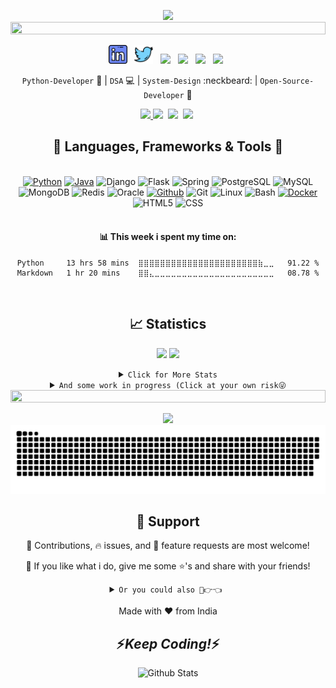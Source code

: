<!--💬GREETINGSTITLE / 🌐WEBSITE: https://github.com/denvercoder1/readme-typing-svg --> 
<p align="center"> <a href="https://github.com/denvercoder1/readme-typing-svg">
<img width="60%" src="https://readme-typing-svg.herokuapp.com?font=Orbitron&size=25&color=BF91F3&background=1A1B27&center=true&vCenter=true&duration=3000&pause=300&lines=<Hello,+There!+👋>;<This+is+Arup+Bhowmick!>;<Nice+to+meet+you!>">
</a></hp>

<!--📏LINE-->
<img src="https://i.imgur.com/dBaSKWF.gif" height="20" width="100%">

<p align='center'>
<a href="https://www.linkedin.com/in/arupbhowmick/"><img height="30" src="https://raw.githubusercontent.com/8bithemant/8bithemant/master/linkedin.png?raw=true"></a>&nbsp;&nbsp;
<a href="https://twitter.com/0xStryK3R"><img height="30" src="https://raw.githubusercontent.com/8bithemant/8bithemant/master/twitter.png?raw=true"></a>&nbsp;&nbsp;
<a href="mailto:arupbhowmick007@email.com"><img height="32" src="https://user-images.githubusercontent.com/29790345/184528214-8f168ffd-5a4c-4d30-8d6b-917568924fbb.png?raw=true"></a>&nbsp;&nbsp;
<a href="https://telegram.me/StryK3R_1"><img height="33" src="https://user-images.githubusercontent.com/29790345/184537214-577d5f57-2557-4fb7-b0ed-f085174dd9c4.png?raw=true"></a>&nbsp;&nbsp;
<!--<a href="https://discordapp.com/users/550744711405502474"><img height="33" src="https://user-images.githubusercontent.com/29790345/184537680-90e29866-4295-4bfc-8808-5e19882c5069.png?raw=true"></a>&nbsp;&nbsp;-->
<a href="https://discordapp.com/users/550744711405502474"><img height="33" src="https://user-images.githubusercontent.com/29790345/184599637-8ba21112-adc2-400a-8931-b071b74fb2a7.png?raw=true"></a>&nbsp;&nbsp;
<!--<a href="https://bit.ly/arup-resume"><img height="33" src="https://user-images.githubusercontent.com/29790345/184598158-0db70aec-4b35-49df-9f91-24b4aaa3fa11.png?raw=true"></a>&nbsp;&nbsp;-->
<a href="https://bit.ly/arup-resume"><img height="33" src="https://user-images.githubusercontent.com/29790345/184600207-42a1a54e-9faa-40c8-b18e-f8230d0c6d7c.png?raw=true"></a>&nbsp;&nbsp;
</p>


<div align="center">

`Python-Developer` 🐍 | `DSA` 💻 | `System-Design` :neckbeard: | `Open-Source-Developer` 🚀
 
<p>
<a href="https://github.com/0xStryK3R/0xStryK3R/actions/workflows/snake-grid-animation.yml"><img src="https://github.com/0xStryK3R/0xStryK3R/actions/workflows/snake-grid-animation.yml/badge.svg">
<a href="https://visitor-badge.glitch.me/#docs"><img src="https://visitor-badge.glitch.me/badge?page_id=0xStryK3R.0xStryK3R&right_color=orange"></a>&nbsp;
<a href="https://wakatime.com/@b77600ce-fa6c-4fd4-8e13-bd0c94578ebc"><img src="https://wakatime.com/badge/user/b77600ce-fa6c-4fd4-8e13-bd0c94578ebc.svg"></a>&nbsp; 
<a href="https://github.com/0xStryK3R/0xStrK3R/commitsR"><img src="https://img.shields.io/github/last-commit/0xStryK3R/0xStryK3R/main?label=Last%20updated&style=flat"></a>&nbsp;
</div>

<h2 align="center">🔨 Languages, Frameworks & Tools 🔨</h2>
<br>
<div align="center">
    <a href="https://github.com/0xStryK3R?tab=repositories&language=python" target="_blank"><img alt="Python" height ="36px" src="https://cdn.jsdelivr.net/gh/devicons/devicon/icons/python/python-original.svg"></a>
    <a href="https://github.com/0xStryK3R?tab=repositories&language=java" target="_blank"><img alt="Java" height ="36px" src="https://cdn.jsdelivr.net/gh/devicons/devicon/icons/java/java-original.svg"></a>
    <img alt="Django" height ="36px" src="https://cdn.jsdelivr.net/gh/devicons/devicon/icons/django/django-plain.svg">
    <img alt="Flask" height ="36px" src="https://cdn.jsdelivr.net/gh/devicons/devicon/icons/flask/flask-original.svg">
    <img alt="Spring" height ="36px" src='https://cdn.jsdelivr.net/gh/devicons/devicon/icons/spring/spring-original.svg'>
    <img alt="PostgreSQL" height ="36px" src="https://cdn.jsdelivr.net/gh/devicons/devicon/icons/postgresql/postgresql-original.svg">
    <img alt="MySQL" height ="36px" src="https://cdn.jsdelivr.net/gh/devicons/devicon/icons/mysql/mysql-original.svg">
    <img alt="MongoDB" height ="36px" src="https://cdn.jsdelivr.net/gh/devicons/devicon/icons/mongodb/mongodb-original.svg">
    <img alt="Redis" height ="36px" src="https://cdn.jsdelivr.net/gh/devicons/devicon/icons/redis/redis-original.svg">
    <img alt="Oracle" height ="36px" src="https://cdn.jsdelivr.net/gh/devicons/devicon/icons/oracle/oracle-original.svg">
<!--
</div>
<br>
<div align="center">
-->
    <a href="https://github.com/0xStryK3R?tab=repositories" target="_blank"><img alt="Github" height ="32px" src="https://cdn.jsdelivr.net/gh/devicons/devicon/icons/github/github-original.svg"></a>
    <img alt="Git" height ="36px" src="https://cdn.jsdelivr.net/gh/devicons/devicon/icons/git/git-original.svg">
    <img alt="Linux" height ="36px" src="https://cdn.jsdelivr.net/gh/devicons/devicon/icons/linux/linux-original.svg">
    <img alt="Bash" height ="36px" src="https://cdn.jsdelivr.net/gh/devicons/devicon/icons/bash/bash-original.svg">
    <a href="https://hub.docker.com/u/arupbhowmick" target="_blank"><img alt="Docker" height ="36px" src="https://cdn.jsdelivr.net/gh/devicons/devicon/icons/docker/docker-original.svg"></a>
    <img alt="HTML5" height ="36px" src="https://cdn.jsdelivr.net/gh/devicons/devicon/icons/html5/html5-original.svg">
    <img alt="CSS" height ="36px" src="https://cdn.jsdelivr.net/gh/devicons/devicon/icons/css3/css3-original.svg">
</div>
<br>


<!--📊💬Waka-Time Section / 🌐WEBSITE: https://github.com/marketplace/actions/waka-readme -->
<div align="center">
<h4 align="center"> 📊 This week i spent my time on: </h4>
<div width="50%">
<!--START_SECTION:waka-->

```text
Python     13 hrs 58 mins  ⣿⣿⣿⣿⣿⣿⣿⣿⣿⣿⣿⣿⣿⣿⣿⣿⣿⣿⣿⣿⣿⣿⣷⣀⣀   91.22 %
Markdown   1 hr 20 mins    ⣿⣿⣄⣀⣀⣀⣀⣀⣀⣀⣀⣀⣀⣀⣀⣀⣀⣀⣀⣀⣀⣀⣀⣀⣀   08.78 %
```

<!--END_SECTION:waka-->
</div>
</div>
<br>


<h2 align="center"> 📈 Statistics </h2>
<p align="center">
<img width="40%" src="https://github-readme-stats.vercel.app/api?username=0xStryK3R&show_icons=true&count_private=true&theme=tokyonight" />
<img width="40%" src="https://github-readme-streak-stats.herokuapp.com/?user=0xStryK3R&theme=tokyonight" />
</p>
<details align="center">
    <summary> <code>Click for More Stats</code> </summary>
    <br>
    <img width="35%" src="https://github-readme-stats.vercel.app/api/top-langs/?username=0xStryK3R&layout=compact&theme=tokyonight" />
    <img width="40%" height="68%" src="https://activity-graph.herokuapp.com/graph?username=0xStryK3R&custom_title=Contributions&theme=react-dark&bg_color=20232a&radius=6" />
</details>

<details align="center">
    <summary> <code>And some work in progress (Click at your own risk😜</code> </summary>
    <!--📏LINE-->
    <img src="https://i.imgur.com/dBaSKWF.gif" height="20" width="100%">
    <img width="30%" height="50%" src="https://leetcode.card.workers.dev/0xStryK3R?theme=unicorn&font=source_code_pro&extension=activity" /> 
    <br><br>
    <img src="https://github-profile-trophy.vercel.app/?username=0xStryK3R&theme=onedark" />
</details>


<!--📏LINE-->
<img src="https://i.imgur.com/dBaSKWF.gif" height="20" width="100%">

<!--🐍💬SNAKETITLE / 🌐WEBSITE: https://textanim.com/ -->
<p align="center">
<img src="https://i.imgur.com/x1KbuCq.gif" width="50%">
<!--🐍📈SNAKEGRAPH / 🌐WEBSITE: https://github.com/Platane/snk -->
<img src="https://raw.githubusercontent.com/0xStryK3R/0xStryK3R/snake-grid-animations/github-snake-grid-animation.svg" width="100%">


<h2 align="center">🤝 Support</h2>

<div align="center">
<p>🎀 Contributions, 🔥 issues, and 🥮 feature requests are most welcome!</p>
<p>💙 If you like what i do, give me some ⭐'s and share with your friends!</p>
<details align="center">
    <summary><code>Or you could also 🥺👉👈 </code></summary>
    <br>
   <!--maybe consider buying me a coffee/tea 🥺👉👈-->
    <a href="https://www.buymeacoffee.com/0xStryK3R" target="_blank"><img src="https://cdn.buymeacoffee.com/buttons/v2/default-red.png" alt="Buy Me A Coffee" width="150" ></a>
</details>
 </p>
<p>Made with ❤️ from India</p>
    
</div>


<h2 align='center'>⚡️<i>Keep Coding!</i>⚡️</h2>

<p align="center">
<img src="https://raw.githubusercontent.com/trinib/trinib/main/.images/footer.svg" alt="Github Stats" />
</p>


<!-- Future-Widgets
[![trophy](https://github-profile-trophy.vercel.app/?username=0xStryK3R&theme=onedark)](https://github.com/ryo-ma/github-profile-trophy)
-->
<!-- Fix-Needed
    <a href='https://github.com/0xStryK3R/github-stats'>
    ![Stats Overview](https://raw.githubusercontent.com/0xStryK3R/github-stats/master/generated/overview.svg)
    ![Most Used Languages](https://raw.githubusercontent.com/0xStryK3R/github-stats/master/generated/languages.svg)
    </a>
-->
